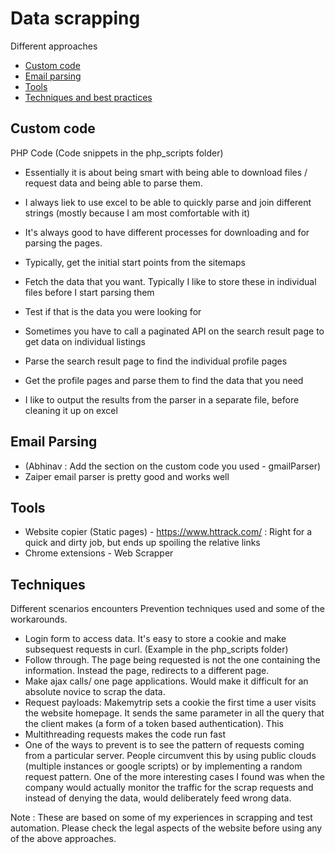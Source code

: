 # Data scrapping 

Different approaches 
* [Custom code](#custom-code) 
* [Email parsing](#email-parsing)
* [Tools](#tools)
* [Techniques and best practices](#techniques)

## Custom code 

PHP Code (Code snippets in the php_scripts folder)
* Essentially it is about being smart with being able to download files / request data and being able to parse them. 
* I always liek to use excel to be able to quickly parse and join different strings (mostly because I am most comfortable with it)
* It's always good to have different processes for downloading and for parsing the pages. 

* Typically, get the initial start points from the sitemaps 
* Fetch the data that you want. Typically I like to store these in individual files before I start parsing them
* Test if that is the data you were looking for
* Sometimes you have to call a paginated API on the search result page to get data on individual listings 
* Parse the search result page to find the individual profile pages 
* Get the profile pages and parse them to find the data that you need 
* I like to output the results from the parser in a separate file, before cleaning it up on excel

## Email Parsing 

* (Abhinav : Add the section on the custom code you used - gmailParser)
* Zaiper email parser is pretty good and works well

## Tools 

* Website copier (Static pages) - https://www.httrack.com/ : Right for a quick and dirty job, but ends up spoiling the relative links
* Chrome extensions - Web Scrapper

## Techniques 

Different scenarios encounters
Prevention techniques used and some of the workarounds.  

* Login form to access data. It's easy to store a cookie and make subsequest requests in curl. (Example in the php_scripts folder)
* Follow through. The page being requested is not the one containing the information. Instead the page, redirects to a different page. 
* Make ajax calls/ one page applications. Would make it difficult for an absolute novice to scrap the data. 
* Request payloads: Makemytrip sets a cookie the first time a user visits the website homepage. It sends the same parameter in all the query that the client makes (a form of a token based authentication). This 
* Multithreading requests makes the code run fast 
* One of the ways to prevent is to see the pattern of requests coming from a particular server. People circumvent this by using public clouds (multiple instances or google scripts) or by implementing a random request pattern. One of the more interesting cases I found was when the company would actually monitor the traffic for the scrap requests and instead of denying the data, would deliberately feed wrong data. 


Note : These are based on some of my experiences in scrapping and test automation. Please check the legal aspects of the website before using any of the above approaches. 